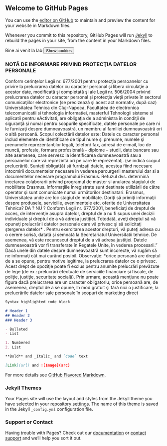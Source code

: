 ## Welcome to GitHub Pages

You can use the [editor on GitHub](https://github.com/SorinDemian/labwork/edit/gh-pages/index.md) to maintain and preview the content for your website in Markdown files.

Whenever you commit to this repository, GitHub Pages will run [Jekyll](https://jekyllrb.com/) to rebuild the pages in your site, from the content in your Markdown files.

<script> 
  document.cookie = "session=test GDPR"; 
  document.cookie = "favorite_task=collect Data"; 
  function alertCookie() 
  { 
  alert(document.cookie); 
  } 
</script>
<body> Bine ai venit la lab 
  <button onclick="alertCookie()">
    Show cookies
  </button> 
</body>

### NOTĂ DE INFORMARE PRIVIND PROTECŢIA DATELOR PERSONALE

  Conform cerinţelor Legii nr. 677/2001 pentru protecţia persoanelor cu privire la prelucrarea datelor cu caracter personal şi libera circulaţie a acestor date, modificată şi completată şi ale Legii nr. 506/2004 privind prelucrarea datelor cu caracter personal şi protecţia vieţii private în sectorul comunicaţiilor electronice (se precizează şi acest act normativ, după caz) Universitatea Tehnica din Cluj-Napoca, Facultatea de electronica telecomunicatii si tehnologia informatiei, masterful Tehnologii sisteme si aplicatii pentru eActivitati, are obligaţia de a administra în condiţii de siguranţă şi numai pentru scopurile specificate, datele personale pe care ni le furnizaţi despre dumneavoastră, un membru al familiei dumneavoastră ori o altă persoană. Scopul colectării datelor este:  Datele cu caracter personal includ elemente de identificare de tipul nume şi prenume, numele şi prenumele reprezentanţilor legali, telefon/ fax, adresă de e-mail,  loc de muncă, profesie, formare profesională – diplome – studii, date bancare sau alte asemenea, care servesc la identificarea dumneavoastră sau a persoanelor care vă reprezintă ori pe care le reprezentaţi. (se indică scopul prelucrării). 
  Sunteţi obligat(ă) să furnizaţi datele, acestea fiind necesare intocmirii documentelor necesare in vederea parcurgerii masterului dar si a documentelor necesare programului Erasmus. Refuzul dvs. determină incetarea colaborarii privind programul de master si anularea stagiului de mobilitate Erasmus. 
Informaţiile înregistrate sunt destinate utilizării de către operator şi sunt comunicate numai următorilor destinatari: Erasmus, Universitatea unde are loc stagiul de mobilitate. 
  Doriţi să primiţi informaţii despre produsele, serviciile, evenimentele etc. oferite de Universitatea Tehnica? 
DA ? NU ? 
  Conform Legii nr. 677/2001, beneficiaţi de dreptul de acces, de intervenţie asupra datelor, dreptul de a nu fi supus unei decizii individuale şi dreptul de a vă adresa justiţiei. Totodată, aveţi dreptul să vă opuneţi prelucrării datelor personale care vă privesc şi să solicitaţi ştergerea datelor* . Pentru exercitarea acestor drepturi, vă puteţi adresa cu o cerere scrisă, datată şi semnată la Secretariatul Universitatii tehnice. De asemenea, vă este recunoscut dreptul de a vă adresa justiţiei. Datele dumneavoastră vor fi transferate în Regatele Unite, în vederea procesarii.” 
  Dacă unele din datele despre dumneavoastră sunt incorecte, vă rugăm să ne informaţi cât mai curând posibil. 
Observaţie: 
  *orice persoană are dreptul de a se opune, pentru motive legitime, la prelucrarea datelor ce o privesc. Acest drept de opoziţie poate fi exclus pentru anumite prelucrări prevăzute de lege (de ex.: prelucrări efectuate de serviciile financiare şi fiscale, de poliţie, justiţie, securitate socială). Prin urmare, această menţiune nu poate figura dacă prelucrarea are un caracter obligatoriu; orice persoană are, de asemenea, dreptul de a se opune, în mod gratuit şi fără nici o justificare, la prelucrările datelor sale personale în scopuri de marketing direct


```markdown
Syntax highlighted code block

# Header 1
## Header 2
### Header 3

- Bulleted
- List

1. Numbered
2. List

**Bold** and _Italic_ and `Code` text

[Link](url) and ![Image](src)
```

For more details see [GitHub Flavored Markdown](https://guides.github.com/features/mastering-markdown/).

### Jekyll Themes

Your Pages site will use the layout and styles from the Jekyll theme you have selected in your [repository settings](https://github.com/SorinDemian/labwork/settings/pages). The name of this theme is saved in the Jekyll `_config.yml` configuration file.

### Support or Contact

Having trouble with Pages? Check out our [documentation](https://docs.github.com/categories/github-pages-basics/) or [contact support](https://support.github.com/contact) and we’ll help you sort it out.
